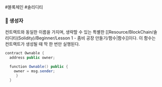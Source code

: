 ---
---

#블록체인 #솔리디티 

### 📌 생성자
컨트랙트와 동일한 이름을 가지며, 생략할 수 있는 특별한 [[Resource/BlockChain/솔리디티(Solidity)/Beginner/Lesson 1 - 좀비 공장 만들기/함수|함수]]이다.
이 함수는 컨트랙트가 생성될 때 딱 한 번만 실행된다.

```Java
contract Ownable {  
  address public owner;  
  
  function Ownable() public {  
    owner = msg.sender;  
	 }
  }
```

